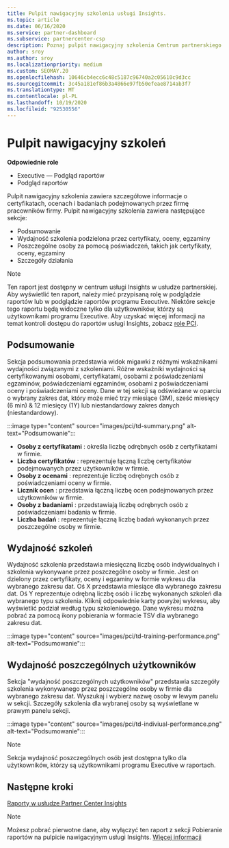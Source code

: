 ```yaml
---
title: Pulpit nawigacyjny szkolenia usługi Insights.
ms.topic: article
ms.date: 06/16/2020
ms.service: partner-dashboard
ms.subservice: partnercenter-csp
description: Poznaj pulpit nawigacyjny szkolenia Centrum partnerskiego. Szkolenie to jeden z raportów dostępnych w obszarze usługi Partner Center Insights (PCI).
author: sroy
ms.author: sroy
ms.localizationpriority: medium
ms.custom: SEOMAY.20
ms.openlocfilehash: 10646cb4ecc6c48c5187c96740a2c05610c9d3cc
ms.sourcegitcommit: 3c45a181ef86b3a4866e97fb50efeae8714ab3f7
ms.translationtype: MT
ms.contentlocale: pl-PL
ms.lasthandoff: 10/19/2020
ms.locfileid: "92530556"
---
```

# <a name="trainings-dashboard"></a>Pulpit nawigacyjny szkoleń

**Odpowiednie role**
- Executive — Podgląd raportów
- Podgląd raportów

Pulpit nawigacyjny szkolenia zawiera szczegółowe informacje o certyfikatach, ocenach i badaniach podejmowanych przez firmę pracowników firmy. Pulpit nawigacyjny szkolenia zawiera następujące sekcje:

- Podsumowanie
- Wydajność szkolenia podzielona przez certyfikaty, oceny, egzaminy
- Poszczególne osoby za pomocą poświadczeń, takich jak certyfikaty, oceny, egzaminy
- Szczegóły działania

>[!NOTE] 
>Ten raport jest dostępny w centrum usługi Insights w usłudze partnerskiej. Aby wyświetlić ten raport, należy mieć przypisaną rolę w podglądzie raportów lub w podglądzie raportów programu Executive. Niektóre sekcje tego raportu będą widoczne tylko dla użytkowników, którzy są użytkownikami programu Executive. Aby uzyskać więcej informacji na temat kontroli dostępu do raportów usługi Insights, zobacz [role PCI](pci-roles.md).

## <a name="summary"></a>Podsumowanie

Sekcja podsumowania przedstawia widok migawki z różnymi wskaźnikami wydajności związanymi z szkoleniami. Różne wskaźniki wydajności są certyfikowanymi osobami, certyfikatami, osobami z poświadczeniami egzaminów, poświadczeniami egzaminów, osobami z poświadczeniami oceny i poświadczeniami oceny. Dane w tej sekcji są odświeżane w oparciu o wybrany zakres dat, który może mieć trzy miesiące (3M), sześć miesięcy (6 min) & 12 miesięcy (1Y) lub niestandardowy zakres danych (niestandardowy). 

:::image type="content" source="images/pci/td-summary.png" alt-text="Podsumowanie":::

- **Osoby z certyfikatami** : określa liczbę odrębnych osób z certyfikatami w firmie.
- **Liczba certyfikatów** : reprezentuje łączną liczbę certyfikatów podejmowanych przez użytkowników w firmie.
- **Osoby z ocenami** : reprezentuje liczbę odrębnych osób z poświadczeniami oceny w firmie. 
- **Licznik ocen** : przedstawia łączną liczbę ocen podejmowanych przez użytkowników w firmie.
- **Osoby z badaniami** : przedstawiają liczbę odrębnych osób z poświadczeniami badania w firmie. 
- **Liczba badań** : reprezentuje łączną liczbę badań wykonanych przez poszczególne osoby w firmie.

## <a name="training-performance"></a>Wydajność szkoleń

Wydajność szkolenia przedstawia miesięczną liczbę osób indywidualnych i szkolenia wykonywane przez poszczególne osoby w firmie. Jest on dzielony przez certyfikaty, oceny i egzaminy w formie wykresu dla wybranego zakresu dat. Oś X przedstawia miesiące dla wybranego zakresu dat. Oś Y reprezentuje odrębną liczbę osób i liczbę wykonanych szkoleń dla wybranego typu szkolenia. Kliknij odpowiednie karty powyżej wykresu, aby wyświetlić podział według typu szkoleniowego. Dane wykresu można pobrać za pomocą ikony pobierania w formacie TSV dla wybranego zakresu dat.

:::image type="content" source="images/pci/td-training-performance.png" alt-text="Podsumowanie":::

## <a name="individuals-performance"></a>Wydajność poszczególnych użytkowników

Sekcja "wydajność poszczególnych użytkowników" przedstawia szczegóły szkolenia wykonywanego przez poszczególne osoby w firmie dla wybranego zakresu dat. Wyszukaj i wybierz nazwę osoby w lewym panelu w sekcji. Szczegóły szkolenia dla wybranej osoby są wyświetlane w prawym panelu sekcji.

:::image type="content" source="images/pci/td-indiviual-performance.png" alt-text="Podsumowanie":::

>[!NOTE] 
> Sekcja wydajność poszczególnych osób jest dostępna tylko dla użytkowników, którzy są użytkownikami programu Executive w raportach. 

## <a name="next-steps"></a>Następne kroki

[Raporty w usłudze Partner Center Insights](partner-center-insights.md)

>[!NOTE] 
> Możesz pobrać pierwotne dane, aby wyłączyć ten raport z sekcji Pobieranie raportów na pulpicie nawigacyjnym usługi Insights. [Więcej informacji](pci-download-reports.md)